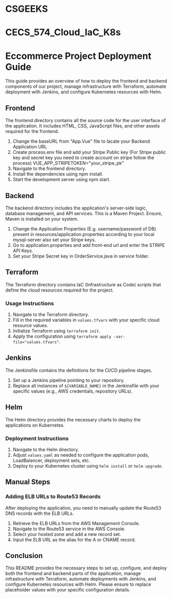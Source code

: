 # CSGEEKS
# CECS_574_Cloud_IaC_K8s

# Eccommerce Project Deployment Guide

This guide provides an overview of how to deploy the frontend and backend components of our project, manage infrastructure with Terraform, automate deployment with Jenkins, and configure Kubernetes resources with Helm.

## Frontend

The frontend directory contains all the source code for the user interface of the application. It includes HTML, CSS, JavaScript files, and other assets required for the frontend.
1. Change the baseURL from "App.Vue" file to lacate your Backend Application URL
2. Create process.env file and add your Stripe Public key (For Stripe public key and secret key you need to create account on stripe follow the process)
VUE_APP_STRIPETOKEN="your_stripe_pk"
3. Navigate to the frontend directory.
4. Install the dependencies using npm install.
5. Start the development server using npm start.


## Backend
The backend directory includes the application's server-side logic, database management, and API services.
This is a Maven Project. Ensure, Maven is installed on your system.
1. Change the Application Properties (E.g. username/password of DB) present in resources/application.properties according to your local mysql-server also set your Stripe keys.
2. Go to application.properties and add front-end url and enter the STRIPE API Keys.
3. Set your Stripe Secret key in OrderService.java in service folder.

## Terraform

The Terraform directory contains IaC (Infrastructure as Code) scripts that define the cloud resources required for the project.

### Usage Instructions

1. Navigate to the Terraform directory.
2. Fill in the required variables in `values.tfvars` with your specific cloud resource values.
3. Initialize Terraform using `terraform init`.
4. Apply the configuration using `terraform apply -var-file="values.tfvars"`.

## Jenkins

The Jenkinsfile contains the definitions for the CI/CD pipeline stages.

1. Set up a Jenkins pipeline pointing to your repository.
2. Replace all instances of `${VARIABLE_NAME}` in the Jenkinsfile with your specific values (e.g., AWS credentials, repository URLs).

## Helm

The Helm directory provides the necessary charts to deploy the applications on Kubernetes.

### Deployment Instructions

1. Navigate to the Helm directory.
2. Adjust `values.yaml` as needed to configure the application pods, LoadBalancer, deployment sets, etc.
3. Deploy to your Kubernetes cluster using `helm install` or `helm upgrade`.

## Manual Steps

### Adding ELB URLs to Route53 Records

After deploying the application, you need to manually update the Route53 DNS records with the ELB URLs.

1. Retrieve the ELB URLs from the AWS Management Console.
2. Navigate to the Route53 service in the AWS Console.
3. Select your hosted zone and add a new record set.
4. Input the ELB URL as the alias for the A or CNAME record.

## Conclusion

This README provides the necessary steps to set up, configure, and deploy both the frontend and backend parts of the application, manage infrastructure with Terraform, automate deployments with Jenkins, and configure Kubernetes resources with Helm. Please ensure to replace placeholder values with your specific configuration details.
